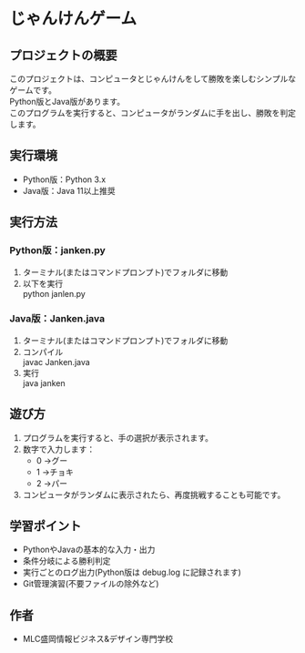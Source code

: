 # じゃんけんゲーム

## プロジェクトの概要
このプロジェクトは、コンピュータとじゃんけんをして勝敗を楽しむシンプルなゲームです。  
Python版とJava版があります。  
このプログラムを実行すると、コンピュータがランダムに手を出し、勝敗を判定します。

## 実行環境
- Python版：Python 3.x
- Java版：Java 11以上推奨

## 実行方法
### Python版：janken.py
1. ターミナル(またはコマンドプロンプト)でフォルダに移動
1. 以下を実行  
python janlen.py
### Java版：Janken.java
1. ターミナル(またはコマンドプロンプト)でフォルダに移動
1. コンパイル  
    javac Janken.java
1. 実行  
    java janken

## 遊び方
1. プログラムを実行すると、手の選択が表示されます。
1. 数字で入力します：
    - 0 →グー
    - 1 →チョキ
    - 2 →パー
1. コンピュータがランダムに表示されたら、再度挑戦することも可能です。

## 学習ポイント
- PythonやJavaの基本的な入力・出力
- 条件分岐による勝利判定
- 実行ごとのログ出力(Python版は debug.log に記録されます)
- Git管理演習(不要ファイルの除外など)

## 作者
- MLC盛岡情報ビジネス&デザイン専門学校